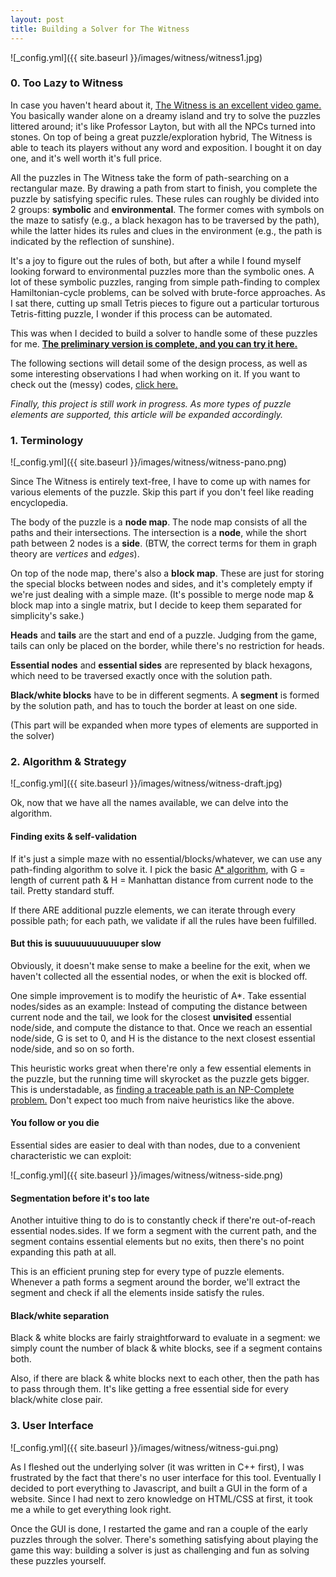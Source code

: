 ```yaml
---
layout: post
title: Building a Solver for The Witness
---
```


![_config.yml]({{ site.baseurl }}/images/witness/witness1.jpg)

### 0. Too Lazy to Witness 

In case you haven't heard about it, [The Witness is an excellent video game.](http://kotaku.com/the-witness-the-kotaku-review-1754919626) You basically wander alone on a dreamy island and try to solve the puzzles littered around; it's like Professor Layton, but with all the NPCs turned into stones. On top of being a great puzzle/exploration hybrid, The Witness is able to teach its players without any word and exposition. I bought it on day one, and it's well worth it's full price.

All the puzzles in The Witness take the form of path-searching on a rectangular maze. By drawing a path from start to finish, you complete the puzzle by satisfying specific rules. These rules can roughly be divided into 2 groups: **symbolic** and **environmental**. The former comes with symbols on the maze to satisfy (e.g., a black hexagon has to be traversed by the path), while the latter hides its rules and clues in the environment (e.g., the path is indicated by the reflection of sunshine).

It's a joy to figure out the rules of both, but after a while I found myself looking forward to environmental puzzles more than the symbolic ones. A lot of these symbolic puzzles, ranging from simple path-finding to complex Hamiltonian-cycle problems, can be solved with brute-force approaches. As I sat there, cutting up small Tetris pieces to figure out a particular torturous Tetris-fitting puzzle, I wonder if this process can be automated. 

This was when I decided to build a solver to handle some of these puzzles for me. [**The preliminary version is complete, and you can try it here.**](http://jasonfly07.github.io/the-witness-solver-js/)

The following sections will detail some of the design process, as well as some interesting observations I had when working on it. If you want to check out the (messy) codes, [click here.](https://github.com/jasonfly07/the-witness-solver-js)

*Finally, this project is still work in progress. As more types of puzzle elements are supported, this article will be expanded accordingly.*

### 1. Terminology 

![_config.yml]({{ site.baseurl }}/images/witness/witness-pano.png)

Since The Witness is entirely text-free, I have to come up with names for various elements of the puzzle. Skip this part if you don't feel like reading encyclopedia. 

The body of the puzzle is a **node map**. The node map consists of all the paths and their intersections. The intersection is a **node**, while the short path between 2 nodes is a **side**. (BTW, the correct terms for them in graph theory are *vertices* and *edges*).

On top of the node map, there's also a **block map**. These are just for storing the special blocks between nodes and sides, and it's completely empty if we're just dealing with a simple maze. (It's possible to merge node map & block map into a single matrix, but I decide to keep them separated for simplicity's sake.)

**Heads** and **tails** are the start and end of a puzzle. Judging from the game, tails can only be placed on the border, while there's no restriction for heads.

**Essential nodes** and **essential sides** are represented by black hexagons, which need to be traversed exactly once with the solution path.

**Black/white blocks** have to be in different segments. A **segment** is formed by the solution path, and has to touch the border at least on one side.

(This part will be expanded when more types of elements are supported in the solver)

### 2. Algorithm & Strategy

![_config.yml]({{ site.baseurl }}/images/witness/witness-draft.jpg)

Ok, now that we have all the names available, we can delve into the algorithm.

#### Finding exits & self-validation

If it's just a simple maze with no essential/blocks/whatever, we can use any path-finding algorithm to solve it. I pick the basic [A* algorithm](https://en.wikipedia.org/wiki/A*_search_algorithm), with G = length of current path & H = Manhattan distance from current node to the tail. Pretty standard stuff. 

If there ARE additional puzzle elements, we can iterate through every possible path; for each path, we validate if all the rules have been fulfilled.

#### But this is suuuuuuuuuuuuper slow

Obviously, it doesn't make sense to make a beeline for the exit, when we haven't collected all the essential nodes, or when the exit is blocked off. 

One simple improvement is to modify the heuristic of A*. Take essential nodes/sides as an example: Instead of computing the distance between current node and the tail, we look for the closest **unvisited** essential node/side, and compute the distance to that. Once we reach an essential node/side, G is set to 0, and H is the distance to the next closest essential node/side, and so on so forth. 

This heuristic works great when there're only a few essential elements in the puzzle, but the running time will skyrocket as the puzzle gets bigger. This is understadable, as [finding a traceable path is an NP-Complete problem.](https://en.wikipedia.org/wiki/Hamiltonian_path_problem) Don't expect too much from naive heuristics like the above.

#### You follow or you die

Essential sides are easier to deal with than nodes, due to a convenient characteristic we can exploit: 

![_config.yml]({{ site.baseurl }}/images/witness/witness-side.png)

#### Segmentation before it's too late

Another intuitive thing to do is to constantly check if there're out-of-reach essential nodes.sides. If we form a segment with the current path, and the segment contains essential elements but no exits, then there's no point expanding this path at all. 

This is an efficient pruning step for every type of puzzle elements. Whenever a path forms a segment around the border, we'll extract the segment and check if all the elements inside satisfy the rules. 

#### Black/white separation

Black & white blocks are fairly straightforward to evaluate in a segment: we simply count the number of black & white blocks, see if a segment contains both. 

Also, if there are black & white blocks next to each other, then the path has to pass through them. It's like getting a free essential side for every black/white close pair.

### 3. User Interface

![_config.yml]({{ site.baseurl }}/images/witness/witness-gui.png)

As I fleshed out the underlying solver (it was written in C++ first), I was frustrated by the fact that there's no user interface for this tool. Eventually I decided to port everything to Javascript, and built a GUI in the form of a website. Since I had next to zero knowledge on HTML/CSS at first, it took me a while to get everything look right. 

Once the GUI is done, I restarted the game and ran a couple of the early puzzles through the solver. There's something satisfying about playing the game this way: building a solver is just as challenging and fun as solving these puzzles yourself. 

